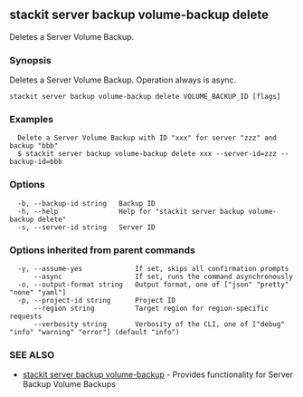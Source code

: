 ## stackit server backup volume-backup delete

Deletes a Server Volume Backup.

### Synopsis

Deletes a Server Volume Backup. Operation always is async.

```
stackit server backup volume-backup delete VOLUME_BACKUP_ID [flags]
```

### Examples

```
  Delete a Server Volume Backup with ID "xxx" for server "zzz" and backup "bbb"
  $ stackit server backup volume-backup delete xxx --server-id=zzz --backup-id=bbb
```

### Options

```
  -b, --backup-id string   Backup ID
  -h, --help               Help for "stackit server backup volume-backup delete"
  -s, --server-id string   Server ID
```

### Options inherited from parent commands

```
  -y, --assume-yes             If set, skips all confirmation prompts
      --async                  If set, runs the command asynchronously
  -o, --output-format string   Output format, one of ["json" "pretty" "none" "yaml"]
  -p, --project-id string      Project ID
      --region string          Target region for region-specific requests
      --verbosity string       Verbosity of the CLI, one of ["debug" "info" "warning" "error"] (default "info")
```

### SEE ALSO

* [stackit server backup volume-backup](./stackit_server_backup_volume-backup.md)	 - Provides functionality for Server Backup Volume Backups

